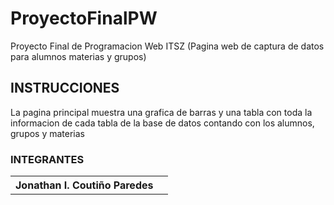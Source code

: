 # ProyectoFinalPW
Proyecto Final de Programacion Web ITSZ (Pagina web de captura de datos para alumnos materias y grupos)
<h2>INSTRUCCIONES</h2>
<p>
La pagina principal muestra una grafica de barras y una tabla con toda la informacion de cada tabla de la base de datos contando con los alumnos, grupos y materias
</p>

<h3>INTEGRANTES</h3>
<table>
  <th>Jonathan I. Coutiño Paredes</th>
  <th></th>

</table>
